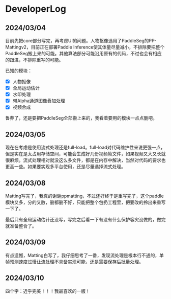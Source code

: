# DeveloperLog

## 2024/03/04

目前先把core部分写完，再考虑UI的问题。人物抠像选用了PaddleSeg的PP-Mattingv2，目前正在部署Paddle Inference使其体量尽量减小，不排除要把整个PaddleSeg搬上来的可能。其他算法部分可能沿用原有的代码，不过也会有相应的跟进，不排除重写的可能。

已知的模块：

- [x] 人物抠像
- [x] 全局运动估计
- [x] 水印处理
- [x] 带Alpha通道图像叠加处理
- [x] 视频合成

鲁莽了，还是要把PaddleSeg全部搬上来的，我看着要用的模块一点点删吧。

## 2024/03/05

现在在考虑是使用流式处理还是full-load。full-load对代码维护性来说更强一点，但是实在是太占用存储空间，可能会生成好几份视频帧文件，如果视频又大又长就很麻烦。流式处理相对就没这么多文件，都是在内存中解决，当然对代码的要求也更高一些。如果要实现多平台使用，还是尽量选择流式处理。

## 2024/03/08

Matting写完了，我真的谢谢ppmatting，不过还好终于是重写完了，这个paddle模块又多，分的又散，删都删不好，只能把整个包扔工程里，把要改的拎出来重写一下了。

最后只有全局运动估计还没写，写完之后看一下有没有什么保护容灾没做的，做完就准备整合了。

## 2024/03/09

有点遗憾，Matting白写了，我仔细思考了一番，发现流处理是根本行不通的，单帧预测速度过慢让流处理不具备实现可能，还是需要保存后批量处理。

## 2024/03/10

四个字：近乎完美！！！我最喜欢的一版！
